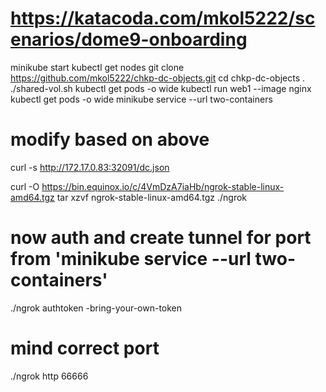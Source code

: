 

# https://katacoda.com/mkol5222/scenarios/dome9-onboarding
minikube start
kubectl get nodes
git clone https://github.com/mkol5222/chkp-dc-objects.git
cd chkp-dc-objects
. ./shared-vol.sh
kubectl get pods -o wide
kubectl run web1 --image nginx
kubectl get pods -o wide
minikube service --url two-containers
# modify based on above
curl -s http://172.17.0.83:32091/dc.json

curl -O https://bin.equinox.io/c/4VmDzA7iaHb/ngrok-stable-linux-amd64.tgz
tar xzvf ngrok-stable-linux-amd64.tgz
./ngrok

# now auth and create tunnel for port from 'minikube service --url two-containers'
./ngrok authtoken -bring-your-own-token
# mind correct port
./ngrok http 66666
